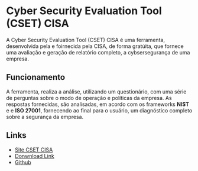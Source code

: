 # Cyber Security Evaluation Tool (CSET) CISA 

A Cyber Security Evaluation Tool (CSET) CISA é uma ferramenta, desenvolvida pela e foirnecida pela CISA, de forma gratúita, que fornece uma avaliação e geração de relatório completo, a cybsersegurança de uma empresa.

## Funcionamento

A ferramenta, realiza a análise, utilizando um questionário, com uma série de perguntas sobre o modo de operação e políticas da empresa. As respostas fornecidas, são analisadas, em acordo com os frameworks **NIST** e e **ISO 27001**, fornecendo ao final para o usuário, um diagnóstico completo sobre a segurança da empresa.

## Links

- [Site CSET CISA](https://www.cisa.gov/resources-tools/services/cyber-security-evaluation-tool-cset)
- [Donwnload Link](https://github.com/cisagov/cset/releases)
- [Github](https://github.com/cisagov/cset)